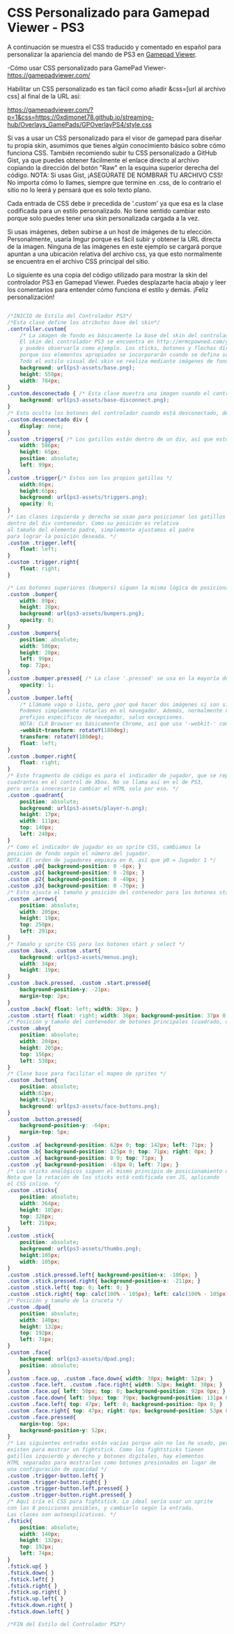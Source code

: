 # CSS Personalizado para Gamepad Viewer - PS3

A continuación se muestra el CSS traducido y comentado en español para personalizar la apariencia del mando de PS3 en [Gamepad Viewer](https://gamepadviewer.com/).

-Cómo usar CSS personalizado para GamePad Viewer-
https://gamepadviewer.com/

Habilitar un CSS personalizado es tan fácil como añadir &css=[url al archivo css]
al final de la URL así:

https://gamepadviewer.com/?p=1&css=https://0xdimonet78.github.io/streaming-hub/Overlays_GamePads/GPOverlayPS4/style.css

Si vas a usar un CSS personalizado para el visor de gamepad
para diseñar tu propia skin, asumimos que tienes algún conocimiento
básico sobre cómo funciona CSS. También recomiendo subir
tu CSS personalizado a GitHub Gist, ya que puedes obtener fácilmente
el enlace directo al archivo copiando la dirección del botón
"Raw" en la esquina superior derecha del código.
NOTA: Si usas Gist, ¡ASEGÚRATE DE NOMBRAR TU ARCHIVO CSS!
No importa cómo lo llames, siempre que termine en .css,
de lo contrario el sitio no lo leerá y pensará que es solo texto plano.

Cada entrada de CSS debe ir precedida de '.custom' ya que esa es la 
clase codificada para un estilo personalizado. No tiene sentido 
cambiar esto porque solo puedes tener una skin personalizada cargada a la vez.

Si usas imágenes, deben subirse a un host de imágenes de
tu elección. Personalmente, usaría Imgur porque es fácil subir
y obtener la URL directa de la imagen. Ninguna de las imágenes en este ejemplo
se cargará porque apuntan a una ubicación relativa del archivo css,
ya que esto normalmente se encuentra en el archivo CSS principal del sitio.

Lo siguiente es una copia del código utilizado para mostrar la skin del controlador PS3
en Gamepad Viewer. Puedes desplazarte hacia abajo y leer los comentarios para
entender cómo funciona el estilo y demás. ¡Feliz personalización!

```css

/*INICIO de Estilo del Controlador PS3*/
/*Esta clase define los atributos base del skin*/
.controller.custom{
    /* La imagen de fondo es básicamente la base del skin del controlador.
    El skin del controlador PS3 se encuentra en http://mrmcpowned.com/gamepad/ps3-assets/base.png
    y puedes observarla como ejemplo. Los sticks, botones y flechas direccionales están ausentes
    porque sus elementos apropiados se incorporarán cuando se defina su estilo abajo.
    Todo el estilo visual del skin se realiza mediante imágenes de fondo y sprites CSS. */ 
    background: url(ps3-assets/base.png); 
    height: 558px;
    width: 784px;
}
.custom.desconectado { /* Esta clase muestra una imagen cuando el controlador está desconectado */
    background: url(ps3-assets/base-disconnect.png);
}
/* Esto oculta los botones del controlador cuando está desconectado, dejando solo la imagen de fondo */ 
.custom.desconectado div {
    display: none;
}
.custom .triggers{ /* Los gatillos están dentro de un div, así que esto le da tamaño y posición adecuada */
    width: 586px;
    height: 65px;
    position: absolute;
    left: 99px;
}
.custom .trigger{/* Estos son los propios gatillos */
    width:86px;
    height:65px;
    background: url(ps3-assets/triggers.png);
    opacity: 0;
}
/* Las clases izquierda y derecha se usan para posicionar los gatillos
dentro del div contenedor. Como su posición es relativa
al tamaño del elemento padre, simplemente ajustamos el padre
para lograr la posición deseada. */
.custom .trigger.left{ 
    float: left;
}
.custom .trigger.right{
    float: right;
}

/* Los botones superiores (bumpers) siguen la misma lógica de posicionamiento que los gatillos */
.custom .bumper{
    width: 89px;
    height: 28px;
    background: url(ps3-assets/bumpers.png);
    opacity: 0;
}
.custom .bumpers{
    position: absolute;
    width: 586px;
    height: 28px;
    left: 99px;
    top: 72px;
}
.custom .bumper.pressed{ /* La clase '.pressed' se usa en la mayoría de botones para indicar que han sido presionados */
    opacity: 1;
}
.custom .bumper.left{
    /* Llámame vago o listo, pero ¿por qué hacer dos imágenes si son simétricas?
    Podemos simplemente rotarlas en el navegador. Además, normalmente no necesitas
    prefijos específicos de navegador, salvo excepciones.
    NOTA: CLR Browser es básicamente Chrome, así que usa '-webkit-' como prefijo. */
    -webkit-transform: rotateY(180deg);
    transform: rotateY(180deg);
    float: left;
}
.custom .bumper.right{
    float: right;
}
/* Este fragmento de código es para el indicador de jugador, que se representa en
cuadrantes en el control de Xbox. No se llama así en el de PS3,
pero sería innecesario cambiar el HTML solo por eso. */
.custom .quadrant{
    position: absolute;
    background: url(ps3-assets/player-n.png);
    height: 17px;
    width: 111px;
    top: 140px;
    left: 240px;
}
/* Como el indicador de jugador es un sprite CSS, cambiamos la
posición de fondo según el número del jugador.
NOTA: El orden de jugadores empieza en 0, así que p0 = Jugador 1 */
.custom .p0{ background-position: 0 -6px; }
.custom .p1{ background-position: 0 -28px; }
.custom .p2{ background-position: 0 -49px; }
.custom .p3{ background-position: 0 -70px; }
/* Esto ajusta el tamaño y posición del contenedor para los botones start y select */
.custom .arrows{
    position: absolute;
    width: 205px;
    height: 19px;
    top: 250px;
    left: 291px;
}
/* Tamaño y sprite CSS para los botones start y select */
.custom .back, .custom .start{
    background: url(ps3-assets/menus.png);
    width: 34px;
    height: 19px;
}
.custom .back.pressed, .custom .start.pressed{
    background-position-y: -21px;
    margin-top: 2px;
}
.custom .back{ float: left; width: 38px; }
.custom .start{ float: right; width: 36px; background-position: 37px 0; }
/* Posición y tamaño del contenedor de botones principales (cuadrado, círculo, triángulo, X) */
.custom .abxy{
    position: absolute;
    width: 204px;
    height: 205px;
    top: 156px;
    left: 538px;
}
/* Clase base para facilitar el mapeo de sprites */
.custom .button{
    position: absolute;
    width:62px;
    height:62px;
    background: url(ps3-assets/face-buttons.png);
}
.custom .button.pressed{
    background-position-y: -64px;
    margin-top: 5px;
}
.custom .a{ background-position: 62px 0; top: 142px; left: 71px; }
.custom .b{ background-position: 125px 0; top: 71px; right: 0px; }
.custom .x{ background-position: 0 0; top: 71px; }
.custom .y{ background-position: -63px 0; left: 71px; }
/* Los sticks analógicos siguen el mismo principio de posicionamiento que los gatillos
Nota que la rotación de los sticks está codificada con JS, aplicando
el CSS inline. */
.custom .sticks{
    position: absolute;
    width: 364px;
    height: 105px;
    top: 328px;
    left: 210px;
}
.custom .stick{
    position: absolute;
    background: url(ps3-assets/thumbs.png);
    height:105px;
    width: 105px;
}
.custom .stick.pressed.left{ background-position-x: -106px; }
.custom .stick.pressed.right{ background-position-x: -211px; }
.custom .stick.left{ top: 0; left: 0; }
.custom .stick.right{ top: calc(100% - 105px); left: calc(100% - 105px); }
/* Posición y tamaño de la cruceta */
.custom .dpad{
    position: absolute;
    width: 140px;
    height: 132px;
    top: 192px;
    left: 74px;
}
.custom .face{
    background: url(ps3-assets/dpad.png);
    position: absolute;
}
.custom .face.up, .custom .face.down{ width: 38px; height: 52px; }
.custom .face.left, .custom .face.right{ width: 52px; height: 38px; }
.custom .face.up{ left: 50px; top: 0; background-position: 92px 0px; }
.custom .face.down{ left: 50px; top: 79px; background-position: 131px 0; }
.custom .face.left{ top: 47px; left: 0; background-position: 0px 0; }
.custom .face.right{ top: 47px; right: 0px; background-position: 53px 0; }
.custom .face.pressed{
    margin-top: 5px;
    background-position-y: 52px;
}
/* Las siguientes entradas están vacías porque aún no las he usado, pero
existen para mostrar un fightstick. Como los fightsticks tienen
gatillos izquierdo y derecho y botones digitales, hay elementos
HTML separados para mostrarlos como botones presionados en lugar de
una configuración de opacidad */
.custom .trigger-button.left{ }
.custom .trigger-button.right{ }
.custom .trigger-button.left.pressed{ }
.custom .trigger-button.right.pressed{ }
/* Aquí iría el CSS para fightstick. Lo ideal sería usar un sprite
con las 8 posiciones posibles, y cambiarlo según la entrada.
Las clases son autoexplicativas. */
.fstick{
    position: absolute;
    width: 140px;
    height: 132px;
    top: 192px;
    left: 74px;
}
.fstick.up{ }
.fstick.down{ }
.fstick.left{ }
.fstick.right{ }
.fstick.up.right{ }
.fstick.up.left{ }
.fstick.down.right{ }
.fstick.down.left{ }

/*FIN del Estilo del Controlador PS3*/

```
